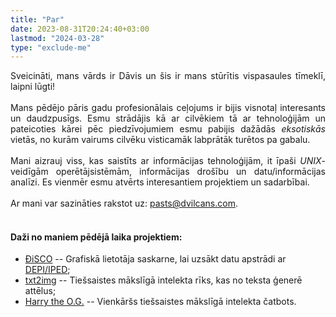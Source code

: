 ```yaml
---
title: "Par"
date: 2023-08-31T20:24:40+03:00
lastmod: "2024-03-28"
type: "exclude-me"
---
```

<div style="text-align: justify;">
Sveicināti, mans vārds ir Dāvis un šis ir mans stūrītis vispasaules tīmeklī, laipni lūgti!
<br>
<br>
Mans pēdējo pāris gadu profesionālais ceļojums ir bijis visnotaļ interesants un daudzpusīgs. Esmu strādājis kā ar cilvēkiem tā ar tehnoloģijām un pateicoties kārei pēc piedzīvojumiem esmu pabijis dažādās <i>eksotiskās</i> vietās, no kurām vairums cilvēku visticamāk labprātāk turētos pa gabalu.
<br>
<br>
Mani aizrauj viss, kas saistīts ar informācijas tehnoloģijām, it īpaši <i>UNIX</i>-veidīgām operētājsistēmām, informācijas drošību un datu/informācijas analīzi. Es vienmēr esmu atvērts interesantiem projektiem un sadarbībai.
<br>
<br>
Ar mani var sazināties rakstot uz: <a href=mailto:pasts@dvilcans.com>pasts@dvilcans.com</a>.
<br>
<br>

</div>

#### Daži no maniem pēdējā laika projektiem:

* [ÐiSCO](https://disco.dvilcans.com) -- Grafiskā lietotāja saskarne, lai uzsākt datu apstrādi ar [DEPI/IPED](https://dvilcans.com/depi/);   
* [txt2img](https://txt2img.dvilcans.com) -- Tiešsaistes mākslīgā intelekta rīks, kas no teksta ģenerē attēlus;  
* [Harry the O.G.](https://chat.dvilcans.com) -- Vienkāršs tiešsaistes mākslīgā intelekta čatbots.

